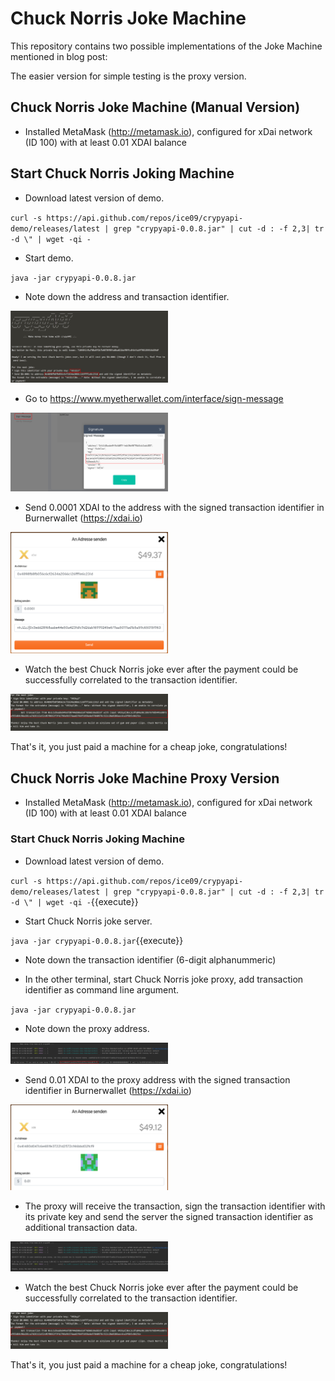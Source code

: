 # Chuck Norris Joke Machine

This repository contains two possible implementations of the Joke Machine mentioned in blog post:

The easier version for simple testing is the proxy version.

## Chuck Norris Joke Machine (Manual Version)

* Installed MetaMask (http://metamask.io), configured for xDai network (ID 100) with at least 0.01 XDAI balance

## Start Chuck Norris Joking Machine

* Download latest version of demo.

`curl -s https://api.github.com/repos/ice09/crypyapi-demo/releases/latest | grep "crypyapi-0.0.8.jar" | cut -d : -f 2,3| tr -d \" | wget -qi -`

* Start demo.

`java -jar crypyapi-0.0.8.jar`

* Note down the address and transaction identifier.

<img src="docs/images/trxid.png" width="50%"/>

* Go to https://www.myetherwallet.com/interface/sign-message

<img src="docs/images/sign-mew.png" width="50%"/>

* Send 0.0001 XDAI to the address with the signed transaction identifier in Burnerwallet (https://xdai.io)

<img src="docs/images/bwallet.png" width="50%"/>

* Watch the best Chuck Norris joke ever after the payment could be successfully correlated to the transaction identifier.

<img src="docs/images/result.png" width="50%"/>

That's it, you just paid a machine for a cheap joke, congratulations!

## Chuck Norris Joke Machine Proxy Version

* Installed MetaMask (http://metamask.io), configured for xDai network (ID 100) with at least 0.01 XDAI balance

### Start Chuck Norris Joking Machine

* Download latest version of demo.

`curl -s https://api.github.com/repos/ice09/crypyapi-demo/releases/latest | grep "crypyapi-0.0.8.jar" | cut -d : -f 2,3| tr -d \" | wget -qi -`{{execute}}

* Start Chuck Norris joke server.

`java -jar crypyapi-0.0.8.jar`{{execute}}

* Note down the transaction identifier (6-digit alphanummeric)

* In the other terminal, start Chuck Norris joke proxy, add transaction identifier as command line argument.

`java -jar crypyapi-0.0.8.jar`

* Note down the proxy address.

<img src="docs/images/crypyapiproxytrx.png" width="50%"/>

* Send 0.01 XDAI to the proxy address with the signed transaction identifier in Burnerwallet (https://xdai.io)

<img src="docs/images/sendtrx.png" width="50%"/>

* The proxy will receive the transaction, sign the transaction identifier with its private key and send the server the signed transaction identifier as additional transaction data.

<img src="docs/images/crypyapiproxy.png" width="50%"/>

* Watch the best Chuck Norris joke ever after the payment could be successfully correlated to the transaction identifier.

<img src="docs/images/result.png" width="50%"/>

That's it, you just paid a machine for a cheap joke, congratulations!